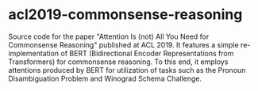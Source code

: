 # acl2019-commonsense-reasoning
Source code for the paper "Attention Is (not) All You Need for Commonsense Reasoning" published at ACL 2019. It features a simple re-implementation of BERT (Bidirectional Encoder Representations from Transformers) for commonsense reasoning. To this end, it employs attentions produced by BERT for utilization of tasks such as the Pronoun Disambiguation Problem and Winograd Schema Challenge.
